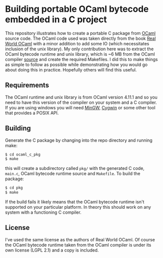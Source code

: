 Building portable OCaml bytecode embedded in a C project
========================================================

This repository illustrates how to create a portable C package from
 [OCaml](https://ocaml.org/) source code.  The OCaml code used was taken
 directly from the book [Real World OCaml](https://realworldocaml.org/) with a
 minor addition to add some IO (which necessitates inclusion of the unix
 library).  My only contribution here was to extract the OCaml bytecode runtime
 and unix library, which is ~6 MB from the OCaml compiler
 [source](https://github.com/ocaml/ocaml) and create the required Makefiles.  I
 did this to make things as simple to follow as possible while demonstrating how
 you would go about doing this in practice.  Hopefully others will find this
 useful.

Requirements
------------

The OCaml runtime and unix library is from OCaml version 4.11.1 and so you need
to have this version of the compiler on your system and a C compiler.  If you
are using windows you will need [MinGW](http://mingw.org),
[Cygwin](https://cygwin.com/) or some other tool that provides a POSIX API.

Building
--------

Generate the C package by changing into the repo directory and running make:

```bash
$ cd ocaml_c_pkg
$ make
```

this will create a subdirectory called `pkg/` with the generated C code,
`main.c`, OCaml bytecode runtime source and `Makefile`.  To build the package:

```bash
$ cd pkg
$ make
```

If the build fails it likely means that the OCaml bytecode runtime isn't
supported on your particular platform.  In theory this should work on any system
with a functioning C compiler.

License
-------

I've used the same license as the authors of Real World OCaml.  Of course the
OCaml bytecode runtime taken from the OCaml compiler is under its own license (LGPL
2.1) and a copy is included. 
